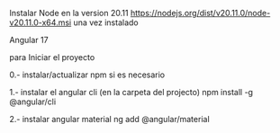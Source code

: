 Instalar Node en la version 20.11
https://nodejs.org/dist/v20.11.0/node-v20.11.0-x64.msi
una vez instalado 


Angular 17


para Iniciar el proyecto 

0.- instalar/actualizar npm si es necesario

1.- instalar el angular cli (en la carpeta del projecto)
     npm install -g @angular/cli 

2.- instalar angular material
    ng add @angular/material

